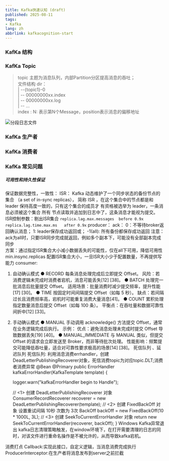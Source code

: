 ```yaml
---
title: Kafka快速认知 (draft)
published: 2025-08-11
tags: 
- Kafka
lang: zh
abbrlink: kafkacognition-start 
---
```


### KafKa 结构


### KafKa Topic
> topic 主题为消息队列，内部Partition分区提高消息的吞吐；<br>
>文件结构 dir：<br>
>| --{topic1}-0   <br> 
> 	| -- 00000000xx.index <br>
> | -- 00000000xx.log <br>
> | -- ...  <br>
> index : N: 表示第N个Message，position表示消息的偏移地址

![分段日志文件](https://img2024.cnblogs.com/blog/3426265/202509/3426265-20250921081126954-365637170.png)

### KafKa 生产者
### KafKa 消费者

### KafKa 常见问题
##### 可用性和持久性保证
保证数据完整性，一致性：
ISR： Kafka 动态维护了一个同步状态的备份节点的集合 （a set of in-sync replicas）， 简称 ISR ，在这个集合中的节点都是和 leader 保持高度一致的，只有这个集合的成员才 有资格被选举为 leader，一条消息必须被这个集合 所有 节点读取并追加到日志中了，这条消息才能视为提交。
ISR控制参数：剔出ISR集合
`replica.lag.max.messages  before 0.9x`
`replica.lag.time.max.ms   after 0.9x`
producer：
ack： 0：不等待broker返回确认消息；
   1: leader保存成功返回或；
  -1(all): 所有备份都保存成功返回
注意：ack为all时，只要ISR同步完成就返回，例如多个副本下，可能没有全部副本完成同步  
方案：通过指定ISR集合大小减小数据丢失的可能性，仅在all下可用，降低可用性 
min.insync.replicas 配置ISR集合大小，一旦ISR大小少于配置数量，不再提供写能力
consumer:
1. 自动确认模式
● RECORD
每条消息处理完成后立即提交 Offset。
风险：若消费逻辑未完成时消费者宕机，消息可能丢失[12] [38]。
● BATCH
处理完一批消息后批量提交 Offset。
适用场景：批量消费时减少提交频率，提升性能[17] [30]。
● TIME
按固定时间间隔提交 Offset（如每 5 秒）。
缺点：若间隔过长且消费频率高，宕机时可能重复消费大量消息[41]。
● COUNT
累积处理指定数量消息后提交 Offset（如每 100 条）。
平衡点：在吞吐量和数据可靠性间折中[12] [33]。
2. 手动确认模式
● MANUAL
手动调用 acknowledge() 方法提交 Offset，通常在业务逻辑完成后执行。
示例：  优点：避免消息处理未完成时提交 Offset 导致数据丢失[19] [40]。
● MANUAL_IMMEDIATE
与 MANUAL 类似，但提交 Offset 的请求会立即发送至 Broker，而非等待批次处理。
性能影响：频繁提交可能降低吞吐量，适合对可靠性要求极高的场景[14] [38]。
死信队列 、延迟队列
死信队列: 利用消息消费errhandler，创建DeadLetterPublishingRecoverer对象，死信消费topic为对应topic.DLT;消费者消费异常
@Bean
@Primary
public ErrorHandler kafkaErrorHandler(KafkaTemplate<?, ?> template) {

    logger.warn("kafkaErrorHandler begin to Handle");

    // <1> 创建 DeadLetterPublishingRecoverer 对象
    ConsumerRecordRecoverer recoverer = new DeadLetterPublishingRecoverer(template);
    // <2> 创建 FixedBackOff 对象   设置重试间隔 10秒 次数为 3次
    BackOff backOff = new FixedBackOff(10 * 1000L, 3L);
    // <3> 创建 SeekToCurrentErrorHandler 对象
    return new SeekToCurrentErrorHandler(recoverer, backOff);
}
Windows Kafka异常退出
kafka日志清理策略触发，在window环境下，在打开需要清理的日志的同时，对该文件进行重命名操作是不被允许的，从而导致kafka宕机。




消费打点
Callback:实现此接口，自定义逻辑，当消息消费完成执行
ProducerInterceptor:在生产者将消息发布到server之前拦截 
